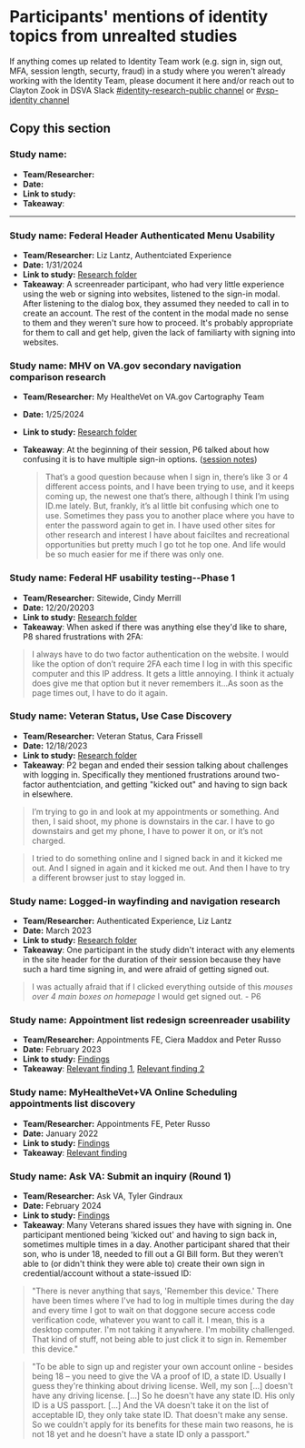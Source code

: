 # Participants' mentions of identity topics from unrealted studies
If anything comes up related to Identity Team work (e.g. sign in, sign out, MFA, session length, securty, fraud) in a study where you weren't already working with the Identity Team, please document it here and/or reach out to Clayton Zook in DSVA Slack [#identity-research-public channel](https://dsva.slack.com/archives/C04S98PE8FK) or [#vsp-identity channel](https://dsva.slack.com/archives/CSFV4QTKN)

## Copy this section
### Study name:
- **Team/Researcher:** 
- **Date:**
- **Link to study:**
- **Takeaway**:
----
### Study name: Federal Header Authenticated Menu Usability
- **Team/Researcher:** Liz Lantz, Authentciated Experience
- **Date:** 1/31/2024
- **Link to study:** [Research folder](https://github.com/department-of-veterans-affairs/va.gov-team/tree/master/products/identity-personalization/discovery-research/authenticated-menu-usability)
- **Takeaway**: A screenreader participant, who had very little experience using the web or signing into websites, listened to the sign-in modal. After listening to the dialog box, they assumed they needed to call in to create an account. The rest of the content in the modal made no sense to them and they weren't sure how to proceed.  It's probably appropriate for them to call and get help, given the lack of familiarty with signing into websites.


### Study name: MHV on VA.gov secondary navigation comparison research
- **Team/Researcher:** My HealtheVet on VA.gov Cartography Team
- **Date:** 1/25/2024
- **Link to study:** [Research folder](https://github.com/department-of-veterans-affairs/va.gov-team/tree/master/products/health-care/digital-health-modernization/mhv-to-va.gov/secondary-nav/Comparison-study)
- **Takeaway**: At the beginning of their session, P6 talked about how confusing it is to have multiple sign-in options. ([session notes](https://github.com/department-of-veterans-affairs/va.gov-team/blob/master/products/health-care/digital-health-modernization/mhv-to-va.gov/secondary-nav/Comparison-study/session-notes/2024-1-25-p6.md#p6))

  > That’s a good question because when I sign in, there’s like 3 or 4 different access points, and I have been trying to use, and it keeps coming up, the newest one that’s there, although I think I’m using ID.me lately. But, frankly, it’s al little bit confusing which one to use. Sometimes they pass you to another place where you have to enter the password again to get in. I have used other sites for other research and interest I have about faiciltes and recreational opportunities but pretty much I go tot he top one. And life would be so much easier for me if there was only one.

### Study name: Federal HF usability testing--Phase 1
- **Team/Researcher:** Sitewide, Cindy Merrill
- **Date:** 12/20/20203
- **Link to study:** [Research folder](https://github.com/department-of-veterans-affairs/va.gov-team/tree/master/products/header-footer/initiatives/2024-federal-standardized-header-footer/research/phase1-no-AT)
- **Takeaway**: When asked if there was anything else they'd like to share, P8 shared frustrations with 2FA:
  
> I always have to do two factor authentication on the website. I would like the option of don’t require 2FA each time I log in with this specific computer and this IP address. It gets a little annoying. I think it actualy does give me that option but it never remembers it...As soon as the page times out, I have to do it again.

### Study name: Veteran Status, Use Case Discovery
- **Team/Researcher:** Veteran Status, Cara Frissell
- **Date:** 12/18/2023
- **Link to study:** [Research folder](https://github.com/department-of-veterans-affairs/va.gov-team/tree/master/products/veteran-status/Research/2023-12-VetStatus-Use-Case-Discovery)
- **Takeaway**: P2 began and ended their session talking about challenges with logging in. Specifically they mentioned frustrations around two-factor authentciation, and getting "kicked out" and having to sign back in elsewhere.

>I’m trying to go in and look at my appointments or something. And then, I said shoot, my phone is downstairs in the car. I have to go downstairs and get my phone, I have to power it on, or it’s not charged.  

>I tried to do something online and I signed back in and it kicked me out. And I signed in again and it kicked me out. And then I have to try a different browser just to stay logged in.

### Study name: Logged-in wayfinding and navigation research
- **Team/Researcher:** Authenticated Experience, Liz Lantz
- **Date:** March 2023
- **Link to study:** [Research folder](https://github.com/department-of-veterans-affairs/va.gov-team/tree/master/products/information-architecture/research-and-analytics/2023-generative-logged-in-research/2023-logged-in-user-interviews)
- **Takeaway**: One participant in the study didn't interact with any elements in the site header for the duration of their session because they have such a hard time signing in, and were afraid of getting signed out.

> I was actually afraid that if I clicked everything outside of this _mouses over 4 main boxes on homepage_ I would get signed out. - P6

### Study name: Appointment list redesign screenreader usability
- **Team/Researcher:** Appointments FE, Ciera Maddox and Peter Russo
- **Date:** February 2023
- **Link to study:** [Findings](https://github.com/department-of-veterans-affairs/va.gov-team/blob/master/products/health-care/appointments/va-online-scheduling/research/2023-02-appt-list-usability-screenreader/research-findings.md)
- **Takeaway**: [Relevant finding 1](https://github.com/department-of-veterans-affairs/va.gov-team/blob/master/products/health-care/appointments/va-online-scheduling/research/2023-02-appt-list-usability-screenreader/research-findings.md#logging-in-was-the-biggest-navigation-challenge-for-participants), [Relevant finding 2](https://github.com/department-of-veterans-affairs/va.gov-team/blob/master/products/health-care/appointments/va-online-scheduling/research/2023-02-appt-list-usability-screenreader/research-findings.md#recruiting-and-technical-challenges-made-it-difficult-to-test-with-screen-reader-users)



### Study name: MyHealtheVet+VA Online Scheduling appointments list discovery
- **Team/Researcher:** Appointments FE, Peter Russo
- **Date:** January 2022
- **Link to study:** [Findings](https://github.com/department-of-veterans-affairs/va.gov-team/blob/master/products/health-care/appointments/va-online-scheduling/research/2022-01-mhv-and-vaos-appts-list-discovery/research-findings.md)
- **Takeaway**: [Relevant finding](https://github.com/department-of-veterans-affairs/va.gov-team/blob/master/products/health-care/appointments/va-online-scheduling/research/2022-01-mhv-and-vaos-appts-list-discovery/research-findings.md#participants-were-most-confused-that-two-different-sites-list-their-appointments)


### Study name: Ask VA: Submit an inquiry (Round 1)
- **Team/Researcher:** Ask VA, Tyler Gindraux
- **Date:** February 2024
- **Link to study:** [Findings]([https://github.com/department-of-veterans-affairs/va.gov-team/blob/master/products/ask-va/research/Submit%20an%20inquiry/Round%201/Findings.md](https://github.com/department-of-veterans-affairs/va.gov-team/blob/master/products/ask-va/design/User%20research/01-2024%20Submit%20an%20inquiry/Findings.md))
- **Takeaway**: Many Veterans shared issues they have with signing in. One participant mentioned being 'kicked out' and having to sign back in, sometimes multiple times in a day. Another participant shared that their son, who is under 18, needed to fill out a GI Bill form. But they weren't able to (or didn't think they were able to) create their own sign in credential/account without a state-issued ID:

> "There is never anything that says, 'Remember this device.' There have been times where I've had to log in multiple times during the day and every time I got to wait on that doggone secure access code verification code, whatever you want to call it. I mean, this is a desktop computer. I'm not taking it anywhere. I'm mobility challenged. That kind of stuff, not being able to just click it to sign in. Remember this device."

> "To be able to sign up and register your own account online - besides being 18 – you need to give the VA a proof of ID, a state ID. Usually I guess they're thinking about driving license. Well, my son [...] doesn't have any driving license. [...] So he doesn't have any state ID. His only ID is a US passport. [...] And the VA doesn't take it on the list of acceptable ID, they only take state ID. That doesn't make any sense. So we couldn't apply for its benefits for these main two reasons, he is not 18 yet and he doesn't have a state ID only a passport."
